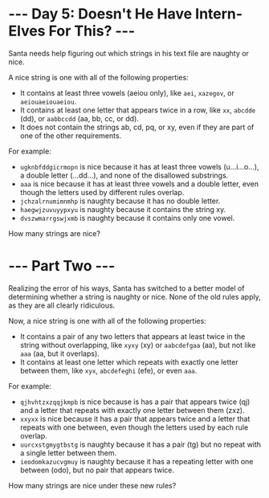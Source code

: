 # --- Day 5: Doesn't He Have Intern-Elves For This? ---
Santa needs help figuring out which strings in his text file are naughty or nice.

A nice string is one with all of the following properties:

- It contains at least three vowels (aeiou only), like `aei`, `xazegov`, or `aeiouaeiouaeiou`.
- It contains at least one letter that appears twice in a row, like `xx`, `abcdde` (dd), or `aabbccdd` (aa, bb, cc, or dd).
- It does not contain the strings ab, cd, pq, or xy, even if they are part of one of the other requirements.


For example:

- `ugknbfddgicrmopn` is nice because it has at least three vowels (u...i...o...), a double letter (...dd...), and none of the disallowed substrings.
- `aaa` is nice because it has at least three vowels and a double letter, even though the letters used by different rules overlap.
- `jchzalrnumimnmhp` is naughty because it has no double letter.
- `haegwjzuvuyypxyu` is naughty because it contains the string xy.
- `dvszwmarrgswjxmb` is naughty because it contains only one vowel.

How many strings are nice?

# --- Part Two ---
Realizing the error of his ways, Santa has switched to a better model of determining whether a string is naughty or nice. None of the old rules apply, as they are all clearly ridiculous.

Now, a nice string is one with all of the following properties:

- It contains a pair of any two letters that appears at least twice in the string without overlapping, like `xyxy` (xy) or `aabcdefgaa` (aa), but not like `aaa` (aa, but it overlaps).
- It contains at least one letter which repeats with exactly one letter between them, like `xyx`, `abcdefeghi` (efe), or even `aaa`.

For example:

- `qjhvhtzxzqqjkmpb` is nice because is has a pair that appears twice (qj) and a letter that repeats with exactly one letter between them (zxz).
- `xxyxx` is nice because it has a pair that appears twice and a letter that repeats with one between, even though the letters used by each rule overlap.
- `uurcxstgmygtbstg` is naughty because it has a pair (tg) but no repeat with a single letter between them.
- `ieodomkazucvgmuy` is naughty because it has a repeating letter with one between (odo), but no pair that appears twice.

How many strings are nice under these new rules?